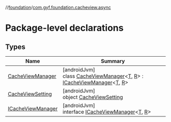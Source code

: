 //[foundation](../../index.md)/[com.gyf.foundation.cacheview.async](index.md)

# Package-level declarations

## Types

| Name | Summary |
|---|---|
| [CacheViewManager](-cache-view-manager/index.md) | [androidJvm]<br>class [CacheViewManager](-cache-view-manager/index.md)&lt;[T](-cache-view-manager/index.md), [R](-cache-view-manager/index.md)&gt; : [ICacheViewManager](-i-cache-view-manager/index.md)&lt;[T](-cache-view-manager/index.md), [R](-cache-view-manager/index.md)&gt; |
| [CacheViewSetting](-cache-view-setting/index.md) | [androidJvm]<br>object [CacheViewSetting](-cache-view-setting/index.md) |
| [ICacheViewManager](-i-cache-view-manager/index.md) | [androidJvm]<br>interface [ICacheViewManager](-i-cache-view-manager/index.md)&lt;[T](-i-cache-view-manager/index.md), [R](-i-cache-view-manager/index.md)&gt; |